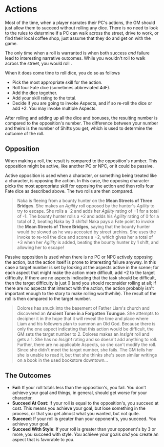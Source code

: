 # Actions

Most of the time, when a player narrates their PC's actions, the GM should
just allow them to succeed without rolling any dice.  There is no need to look
to the rules to determine if a PC can walk across the street, drive to work,
or find their local coffee shop, just assume that they do and get on with the
game.

The only time when a roll is warranted is when both success _and_ failure lead
to interesting narrative outcomes. While you wouldn't roll to walk across the
street, you would roll <!--TODO: Example HERE -->.

When it does come time to roll dice, you do so as follows

- Pick the most appropriate skill for the action.
- Roll four Fate dice (sometimes abbreviated 4dF).
- Add the dice together.
- Add your skill rating to the total.
- Decide if you are going to invoke Aspects, and if so re-roll the dice or add
  +2. You may invoke multiple Aspects.

After rolling and adding up all the dice and bonuses, the resulting number is
compared to the opposition's number. The difference between your number and
theirs is the number of Shifts you get, which is used to determine the outcome
of the roll.

## Opposition

When making a roll, the result is compared to the opposition's number. This
opposition might be active, like another PC or NPC, or it could be passive.

Active opposition is used when a character, or something being treated like a
character, is opposing the action. In this case, the opposing character picks
the most appropriate skill for opposing the action and then rolls four Fate
dice as described above. The two rolls are then compared.

> Naka is fleeing from a bounty hunter on the **Mean Streets of Three
> Bridges**. She makes an _Agility_ roll opposed by the hunter's _Agility_ to
> try to escape. She rolls a -2 and adds her _Agility_ rating of +1 for a
> total of -1. The bounty hunter rolls a +2 and adds his _Agility_ rating of 0
> for a total of 2, beating Naka by 3 shifts! Naka pays a Fate point to invoke
> the **Mean Streets of Three Bridges**, saying that the bounty hunter would
> be slowed as he was accosted by street urchins. She uses the invoke to
> re-roll the dice and scores a +2, which gives her a total of +3 when her
> _Agility_ is added, beating the bounty hunter by 1 shift, and allowing her
> to escape!

Passive opposition is used when there is no PC or NPC actively opposing the
action, but the action itself is prone to interesting failure anyway. In this
case a target number is set by looking at the aspects active in the scene; for
each aspect that might make the action more difficult, add +2 to the target
difficulty. If there are no aspects indicating that the task should be
difficult, then the target difficulty is just 0 (and you should reconsider
rolling at all; if there are no aspects that interact with the action, the
action probably isn't important enough to the story to make rolling
worthwhile). The result of the roll is then compared to the target number.

> Dolores has snuck into the basement of Father Liam's church and discovered
> an **Ancient Tome in a Forgotten Toungue**. She attempts to decipher it in
> the hope that it will reveal the time and place where Liam and his followers
> plan to summon an Old God. Because there is only the one aspect indicating
> that this action would be difficult, the GM sets the target number to 2.
> Dolores makes an _Insight_ roll and gets a 1. She has no _Insight_ rating
> and so doesn't add anything to roll. Further, there are no applicable
> Aspects, so she can't modify the roll. Since she didn't meet the target
> number, she fails. The GM tells her she is unable to read it, but that she
> thinks she's seen similar writings on a book in the used bookstore
> downtown...

## The Outcomes

- **Fail**: If your roll totals less than the opposition's, you fail. You
  don't achieve your goal and things, in general, should get worse for your
  character.
- **Succeed At Cost**: If your roll is equal to the opposition's, you succeed
  at cost. This means you achieve your goal, but lose something in the
  process, or that you get almost what you wanted, but not quite.
- **Succeed**: If your roll is greater than your opponent's, you succeed. You
  achieve your goal.
- **Succeed With Style**: If your roll is greater than your opponent's by 3 or
  more, you succeed with style. You achieve your goals _and_ you create an
  aspect that is favorable to you.
